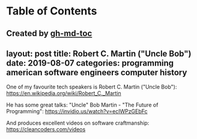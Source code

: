 
Table of Contents
=================



Created by [gh-md-toc](https://github.com/ekalinin/github-markdown-toc)
---
layout: post
title: Robert C. Martin ("Uncle Bob")
date:   2019-08-07
categories: programming american software engineers computer history
---

One of my favourite tech speakers is Robert C. Martin ("Uncle Bob"):
https://en.wikipedia.org/wiki/Robert_C._Martin

He has some great talks:
"Uncle" Bob Martin - "The Future of Programming":
https://invidio.us/watch?v=ecIWPzGEbFc

And produces excellent videos on software craftmanship:
https://cleancoders.com/videos

